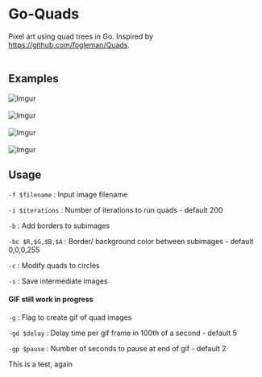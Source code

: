 # Go-Quads

Pixel art using quad trees in Go. Inspired by https://github.com/fogleman/Quads. 
<br><br>
## Examples
![Imgur](http://i.imgur.com/ykwp2Aj.jpg)<br><br>
![Imgur](http://i.imgur.com/glXj1BJ.jpg)<br><br>
![Imgur](https://i.imgur.com/nkRNDO8.jpg)<br><br>
![Imgur](https://i.imgur.com/3pizpO7.jpg)


## Usage
` -f $filename ` : Input image filename

` -i $iterations ` : Number of iterations to run quads - default 200

` -b ` : Add borders to subimages

` -bc $R,$G,$B,$A ` : Border/ background color between subimages - default 0,0,0,255

` -c ` : Modify quads to circles

` -s ` : Save intermediate images

#### GIF still work in progress

` -g ` : Flag to create gif of quad images

` -gd $delay ` : Delay time per gif frame in 100th of a second - default 5

` -gp $pause ` : Number of seconds to pause at end of gif - default 2

This is a test, again
